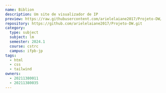 ```yaml
---
name: Biblion
description: Um site de visualizador de IP 
preview: https://raw.githubusercontent.com/arielelaiane2017/Projeto-DW/ip-checker/ab.png
repository: https://github.com/arielelaiane2017/Projeto-DW.git
category:
  type: subject
  subject: lm
  semester: 2024.1
  course: cstrc
  campus: ifpb-jp
tags:
  - html
  - css
  - tailwind
owners:
  - 20211380011
  - 20211380035
---
```

